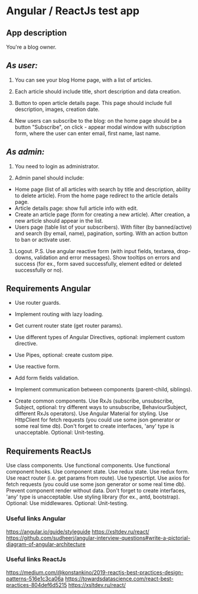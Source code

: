 # Angular / ReactJs test app

## App description
You're a blog owner.

## _As user:_
1. You can see your blog Home page, with a list of articles.

2. Each article should include title, short description and data creation.

3. Button to open article details page. This page should include full description, images, creation date.

4. New users can subscribe to the blog: on the home page should be a button "Subscribe", on click - appear modal window with subscription form, where the user can enter email, first name, last name.

## _As admin:_
1. You need to login as administrator. 

2. Admin panel should include:
- Home page (list of all articles with search by title and description, ability to delete article). From the home page redirect to the article details page.
- Article details page: show full article info with edit.
- Create an article page (form for creating a new article). After creation, a new article should appear in the list.
- Users page (table list of your subscribers). With filter (by banned/active) and search (by email, name), pagination, sorting. With an action button to ban or activate user.

3. Logout.
P.S.
Use angular reactive form (with input fields, textarea, drop-downs, validation and error messages).
Show tooltips on errors and success (for ex., form saved successfully, element edited or deleted successfully or no).

## Requirements Angular
- Use router guards.

- Implement routing with lazy loading.

- Get current router state (get router params).

- Use different types of Angular Directives, optional: implement custom directive.

- Use Pipes, optional: create custom pipe.

- Use reactive form.

- Add form fields validation.

- Implement communication between components (parent-child, siblings).
- Create common components.
Use RxJs (subscribe, unsubscribe,  Subject, optional: try different ways to unsubscribe, BehaviourSubject, different RxJs operators).
Use Angular Material for styling.
Use HttpClient for fetch requests (you could use some json generator or some real time db).
Don't forget to create interfaces, 'any' type is unacceptable.
Optional: Unit-testing.


## Requirements ReactJs
Use class components.
Use functional components.
Use functional component hooks.
Use component state.
Use redux state.
Use redux form.
Use react router (i.e. get params from route).
Use typescrtipt.
Use axios for fetch requests (you could use some json generator or some real time db).
Prevent component render without data.
Don't forget to create interfaces, 'any' type is unacceptable.
Use styling library (for ex., antd, bootstrap).
Optional: Use middlewares.
Optional: Unit-testing.


### Useful links Angular
https://angular.io/guide/styleguide
https://xsltdev.ru/react/
https://github.com/sudheerj/angular-interview-questions#write-a-pictorial-diagram-of-angular-architecture

### Useful links ReactJs
https://medium.com/@konstankino/2019-reactjs-best-practices-design-patterns-516e1c3ca06a
https://towardsdatascience.com/react-best-practices-804def6d5215
https://xsltdev.ru/react/



